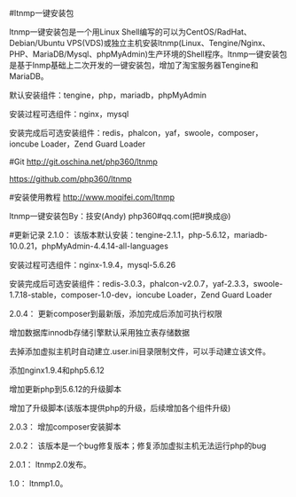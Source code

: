 #ltnmp一键安装包

ltnmp一键安装包是一个用Linux Shell编写的可以为CentOS/RadHat、Debian/Ubuntu VPS(VDS)或独立主机安装ltnmp(Linux、Tengine/Nginx、PHP、MariaDB/Mysql、phpMyAdmin)生产环境的Shell程序。ltnmp一键安装包是基于lnmp基础上二次开发的一键安装包，增加了淘宝服务器Tengine和MariaDB。

默认安装组件：tengine，php，mariadb，phpMyAdmin

安装过程可选组件：nginx，mysql

安装完成后可选安装组件：redis，phalcon，yaf，swoole，composer，ioncube Loader，Zend Guard Loader


#Git
http://git.oschina.net/php360/ltnmp

https://github.com/php360/ltnmp

#安装使用教程
http://www.moqifei.com/ltnmp

ltnmp一键安装包By：技安(Andy) php360#qq.com(把#换成@)

#更新记录
2.1.0：
该版本默认安装：tengine-2.1.1，php-5.6.12，mariadb-10.0.21，phpMyAdmin-4.4.14-all-languages

安装过程可选组件：nginx-1.9.4，mysql-5.6.26

安装完成后可选安装组件：redis-3.0.3，phalcon-v2.0.7，yaf-2.3.3，swoole-1.7.18-stable，composer-1.0-dev，ioncube Loader，Zend Guard Loader

2.0.4：
更新composer到最新版，添加完成后添加可执行权限

增加数据库innodb存储引擎默认采用独立表存储数据

去掉添加虚拟主机时自动建立.user.ini目录限制文件，可以手动建立该文件。

添加nginx1.9.4和php5.6.12

增加更新php到5.6.12的升级脚本

增加了升级脚本(该版本提供php的升级，后续增加各个组件升级)

2.0.3：
增加composer安装脚本

2.0.2：
该版本是一个bug修复版本；修复添加虚拟主机无法运行php的bug

2.0.1：
ltnmp2.0发布。

1.0：
ltnmp1.0。
